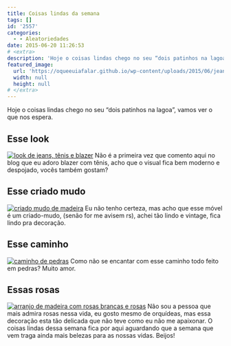 ```yaml
---
title: Coisas lindas da semana
tags: []
id: '2557'
categories:
  - - Aleatoriedades
date: 2015-06-20 11:26:53
# <extra>
description: 'Hoje o coisas lindas chego no seu “dois patinhos na lagoa”, vamos ver o que nos espera. Esse look Não é a primeira vez que comento aqui no blog que eu adoro blazer com tênis, acho que o visual fica bem moderno e despojado, vocês também gostam? Esse criado mudo Eu não tenho certeza, mas acho que esse móvel é um criado-mudo, (senão for me avisem rs), achei tão lindo e vintage, fica lindo pra decoração. Esse caminho Como não se encantar com esse caminho todo feito em pedras? Muito amor. Essas rosas Não sou a pessoa que mais admira rosas nessa vida, eu gosto mesmo de orquídeas, mas essa decoração esta tão delicada que não teve como eu não me apaixonar. O coisas lindas dessa semana fica por aqui aguardando que a semana que vem traga ainda mais belezas &hellip;'
featured_image: 
  url: 'https://oqueeuiafalar.github.io/wp-content/uploads/2015/06/jeans-com-all-star-vermelho-e-blazer-vermelho-e-camiseta-listrada-385x1024.jpg'
  width: null
  height: null
# </extra>
---
```


Hoje o coisas lindas chego no seu “dois patinhos na lagoa”, vamos ver o que nos espera.

## Esse look

[![look de jeans, tênis e blazer ](/wp-content/uploads/2015/06/jeans-com-all-star-vermelho-e-blazer-vermelho-e-camiseta-listrada-385x1024.jpg)](/wp-content/uploads/2015/06/jeans-com-all-star-vermelho-e-blazer-vermelho-e-camiseta-listrada.jpg) Não é a primeira vez que comento aqui no blog que eu adoro blazer com tênis, acho que o visual fica bem moderno e despojado, vocês também gostam?

## Esse criado mudo

[![criado mudo de madeira](/wp-content/uploads/2015/06/criado-mudo-vintage.jpg)](/wp-content/uploads/2015/06/criado-mudo-vintage.jpg) Eu não tenho certeza, mas acho que esse móvel é um criado-mudo, (senão for me avisem rs), achei tão lindo e vintage, fica lindo pra decoração.

## Esse caminho

[![caminho de pedras](/wp-content/uploads/2015/06/caminho-feito-de-pedras-601x1024.jpg)](/wp-content/uploads/2015/06/caminho-feito-de-pedras.jpg) Como não se encantar com esse caminho todo feito em pedras? Muito amor.

## Essas rosas

[![arranjo de madeira com rosas brancas e rosas](/wp-content/uploads/2015/06/decoração-com-rosas-brancas.jpg)](/wp-content/uploads/2015/06/decoração-com-rosas-brancas.jpg) Não sou a pessoa que mais admira rosas nessa vida, eu gosto mesmo de orquídeas, mas essa decoração esta tão delicada que não teve como eu não me apaixonar. O coisas lindas dessa semana fica por aqui aguardando que a semana que vem traga ainda mais belezas para as nossas vidas. Beijos!
